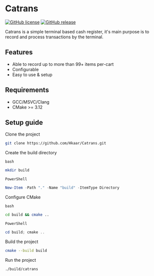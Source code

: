 # Catrans

[![GitHub license](https://badgen.net/github/license/Hkaar/Catrans)](https://github.com/Hkaar/Catrans/blob/main/LICENSE)
[![GitHub release](https://img.shields.io/github/release/Hkaar/Catrans.svg)](https://GitHub.com/Hkaar/Catrans/releases/)

Catrans is a simple terminal based cash register, it's main purpose is to record
and process transactions by the terminal.

## Features

- Able to record up to more than 99+ items per-cart
- Configurable
- Easy to use & setup

## Requirements

- GCC/MSVC/Clang
- CMake >= 3.12

## Setup guide

Clone the project

```bash
git clone https://github.com/Hkaar/Catrans.git
```

Create the build directory

`bash`

```bash
mkdir build
```

`PowerShell`

```powershell
New-Item -Path "." -Name "build" -ItemType Directory
```

Configure CMake

`bash`

```bash
cd build && cmake ..
```

`PowerShell`

```powershell
cd build; cmake ..
```

Build the project

```bash
cmake --build build
```

Run the project

```bash
./build/catrans
```
